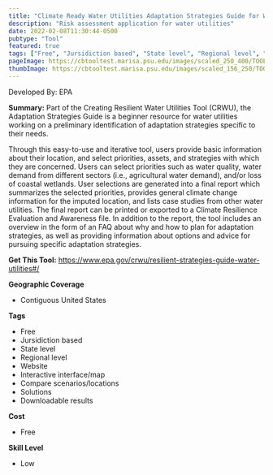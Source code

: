```yaml
---
title: "Climate Ready Water Utilities Adaptation Strategies Guide for Water Utilities"
description: "Risk assessment application for water utilities"
date: 2022-02-08T11:30:44-0500
pubtype: "Tool"
featured: true
tags: ["Free", "Jursidiction based", "State level", "Regional level", "Website", "Interactive interface/map", "Compare scenarios/locations", "Solutions", "Downloadable results"]
pageImage: https://cbtooltest.marisa.psu.edu/images/scaled_250_400/TOOLID_8.3_ScreenCapture-1.png
thumbImage: https://cbtooltest.marisa.psu.edu/images/scaled_156_250/TOOLID_8.3_ScreenCapture-1.png
---
```

Developed By: EPA

**Summary:** Part of the Creating Resilient Water Utilities Tool (CRWU), the Adaptation Strategies Guide is a beginner resource for water utilities working on a preliminary identification of adaptation strategies specific to their needs. 

Through this easy-to-use and iterative tool, users provide basic information about their location, and select priorities, assets, and strategies with which they are concerned. Users can select priorities such as water quality, water demand from different sectors (i.e., agricultural water demand), and/or loss of coastal wetlands. User selections are generated into a final report which summarizes the selected priorities, provides general climate change information for the imputed location, and lists case studies from other water utilities. The final report can be printed or exported to a Climate Resilience Evaluation and Awareness file. In addition to the report, the tool includes an overview in the form of an FAQ about why and how to plan for adaptation strategies, as well as providing information about options and advice for pursuing specific adaptation strategies. 

__**Get This Tool:**__ https://www.epa.gov/crwu/resilient-strategies-guide-water-utilities#/

__**Geographic Coverage**__
- Contiguous United States

__**Tags**__
-  Free
-  Jursidiction based
-  State level
-  Regional level
-  Website
-  Interactive interface/map
-  Compare scenarios/locations
-  Solutions
-  Downloadable results

__**Cost**__
- Free

__**Skill Level**__
- Low
